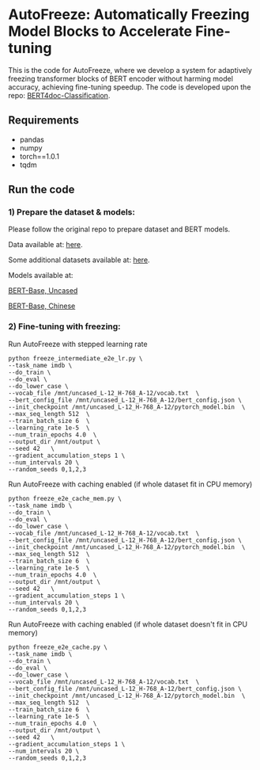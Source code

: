 # AutoFreeze: Automatically Freezing Model Blocks to Accelerate Fine-tuning

This is the code for AutoFreeze, where we develop a system for adaptively freezing transformer blocks of BERT encoder without harming model accuracy, achieving fine-tuning speedup. The code is developed upon the repo: [BERT4doc-Classification](https://github.com/xuyige/BERT4doc-Classification).

## Requirements

+ pandas
+ numpy
+ torch==1.0.1
+ tqdm

## Run the code

### 1) Prepare the dataset & models:

Please follow the original repo to prepare dataset and BERT models.

Data available at: [here](https://drive.google.com/drive/folders/1Rbi0tnvsQrsHvT_353pMdIbRwDlLhfwM).

Some additional datasets available at: [here](https://course.fast.ai/datasets).

Models available at: 

[BERT-Base, Uncased](https://storage.googleapis.com/bert_models/2018_10_18/uncased_L-12_H-768_A-12.zip)

[BERT-Base, Chinese](https://storage.googleapis.com/bert_models/2018_11_03/chinese_L-12_H-768_A-12.zip)

### 2) Fine-tuning with freezing:

Run AutoFreeze with stepped learning rate

```shell
python freeze_intermediate_e2e_lr.py \
--task_name imdb \
--do_train \
--do_eval \
--do_lower_case \
--vocab_file /mnt/uncased_L-12_H-768_A-12/vocab.txt  \
--bert_config_file /mnt/uncased_L-12_H-768_A-12/bert_config.json \
--init_checkpoint /mnt/uncased_L-12_H-768_A-12/pytorch_model.bin  \
--max_seq_length 512  \
--train_batch_size 6  \
--learning_rate 1e-5  \
--num_train_epochs 4.0  \
--output_dir /mnt/output \
--seed 42   \
--gradient_accumulation_steps 1 \
--num_intervals 20 \
--random_seeds 0,1,2,3
```

Run AutoFreeze with caching enabled (if whole dataset fit in CPU memory)

```shell
python freeze_e2e_cache_mem.py \
--task_name imdb \
--do_train \
--do_eval \
--do_lower_case \
--vocab_file /mnt/uncased_L-12_H-768_A-12/vocab.txt  \
--bert_config_file /mnt/uncased_L-12_H-768_A-12/bert_config.json \
--init_checkpoint /mnt/uncased_L-12_H-768_A-12/pytorch_model.bin  \
--max_seq_length 512  \
--train_batch_size 6  \
--learning_rate 1e-5  \
--num_train_epochs 4.0  \
--output_dir /mnt/output \
--seed 42   \
--gradient_accumulation_steps 1 \
--num_intervals 20 \
--random_seeds 0,1,2,3
```


Run AutoFreeze with caching enabled (if whole dataset doesn't fit in CPU memory)

```shell
python freeze_e2e_cache.py \
--task_name imdb \
--do_train \
--do_eval \
--do_lower_case \
--vocab_file /mnt/uncased_L-12_H-768_A-12/vocab.txt  \
--bert_config_file /mnt/uncased_L-12_H-768_A-12/bert_config.json \
--init_checkpoint /mnt/uncased_L-12_H-768_A-12/pytorch_model.bin  \
--max_seq_length 512  \
--train_batch_size 6  \
--learning_rate 1e-5  \
--num_train_epochs 4.0  \
--output_dir /mnt/output \
--seed 42   \
--gradient_accumulation_steps 1 \
--num_intervals 20 \
--random_seeds 0,1,2,3
```
